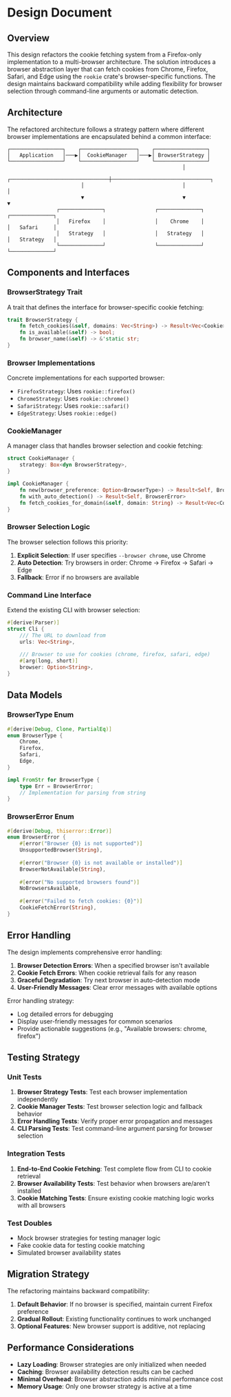 # Design Document

## Overview

This design refactors the cookie fetching system from a Firefox-only implementation to a multi-browser architecture. The solution introduces a browser abstraction layer that can fetch cookies from Chrome, Firefox, Safari, and Edge using the `rookie` crate's browser-specific functions. The design maintains backward compatibility while adding flexibility for browser selection through command-line arguments or automatic detection.

## Architecture

The refactored architecture follows a strategy pattern where different browser implementations are encapsulated behind a common interface:

```
┌─────────────────┐    ┌──────────────────┐    ┌─────────────────┐
│   Application   │───▶│  CookieManager   │───▶│ BrowserStrategy │
└─────────────────┘    └──────────────────┘    └─────────────────┘
                                                         │
                        ┌────────────────────────────────┼────────────────────────────────┐
                        │                                │                                │
                        ▼                                ▼                                ▼
                ┌──────────────┐                ┌──────────────┐                ┌──────────────┐
                │   Firefox    │                │    Chrome    │                │   Safari     │
                │   Strategy   │                │   Strategy   │                │   Strategy   │
                └──────────────┘                └──────────────┘                └──────────────┘
```

## Components and Interfaces

### BrowserStrategy Trait

A trait that defines the interface for browser-specific cookie fetching:

```rust
trait BrowserStrategy {
    fn fetch_cookies(&self, domains: Vec<String>) -> Result<Vec<Cookie>, BrowserError>;
    fn is_available(&self) -> bool;
    fn browser_name(&self) -> &'static str;
}
```

### Browser Implementations

Concrete implementations for each supported browser:

- `FirefoxStrategy`: Uses `rookie::firefox()`
- `ChromeStrategy`: Uses `rookie::chrome()`  
- `SafariStrategy`: Uses `rookie::safari()`
- `EdgeStrategy`: Uses `rookie::edge()`

### CookieManager

A manager class that handles browser selection and cookie fetching:

```rust
struct CookieManager {
    strategy: Box<dyn BrowserStrategy>,
}

impl CookieManager {
    fn new(browser_preference: Option<BrowserType>) -> Result<Self, BrowserError>
    fn with_auto_detection() -> Result<Self, BrowserError>
    fn fetch_cookies_for_domain(&self, domain: String) -> Result<Vec<Cookie>, BrowserError>
}
```

### Browser Selection Logic

The browser selection follows this priority:

1. **Explicit Selection**: If user specifies `--browser chrome`, use Chrome
2. **Auto Detection**: Try browsers in order: Chrome → Firefox → Safari → Edge
3. **Fallback**: Error if no browsers are available

### Command Line Interface

Extend the existing CLI with browser selection:

```rust
#[derive(Parser)]
struct Cli {
    /// The URL to download from
    urls: Vec<String>,
    
    /// Browser to use for cookies (chrome, firefox, safari, edge)
    #[arg(long, short)]
    browser: Option<String>,
}
```

## Data Models

### BrowserType Enum

```rust
#[derive(Debug, Clone, PartialEq)]
enum BrowserType {
    Chrome,
    Firefox,
    Safari,
    Edge,
}

impl FromStr for BrowserType {
    type Err = BrowserError;
    // Implementation for parsing from string
}
```

### BrowserError Enum

```rust
#[derive(Debug, thiserror::Error)]
enum BrowserError {
    #[error("Browser {0} is not supported")]
    UnsupportedBrowser(String),
    
    #[error("Browser {0} is not available or installed")]
    BrowserNotAvailable(String),
    
    #[error("No supported browsers found")]
    NoBrowsersAvailable,
    
    #[error("Failed to fetch cookies: {0}")]
    CookieFetchError(String),
}
```

## Error Handling

The design implements comprehensive error handling:

1. **Browser Detection Errors**: When a specified browser isn't available
2. **Cookie Fetch Errors**: When cookie retrieval fails for any reason
3. **Graceful Degradation**: Try next browser in auto-detection mode
4. **User-Friendly Messages**: Clear error messages with available options

Error handling strategy:
- Log detailed errors for debugging
- Display user-friendly messages for common scenarios
- Provide actionable suggestions (e.g., "Available browsers: chrome, firefox")

## Testing Strategy

### Unit Tests

1. **Browser Strategy Tests**: Test each browser implementation independently
2. **Cookie Manager Tests**: Test browser selection logic and fallback behavior
3. **Error Handling Tests**: Verify proper error propagation and messages
4. **CLI Parsing Tests**: Test command-line argument parsing for browser selection

### Integration Tests

1. **End-to-End Cookie Fetching**: Test complete flow from CLI to cookie retrieval
2. **Browser Availability Tests**: Test behavior when browsers are/aren't installed
3. **Cookie Matching Tests**: Ensure existing cookie matching logic works with all browsers

### Test Doubles

- Mock browser strategies for testing manager logic
- Fake cookie data for testing cookie matching
- Simulated browser availability states

## Migration Strategy

The refactoring maintains backward compatibility:

1. **Default Behavior**: If no browser is specified, maintain current Firefox preference
2. **Gradual Rollout**: Existing functionality continues to work unchanged
3. **Optional Features**: New browser support is additive, not replacing

## Performance Considerations

- **Lazy Loading**: Browser strategies are only initialized when needed
- **Caching**: Browser availability detection results can be cached
- **Minimal Overhead**: Browser abstraction adds minimal performance cost
- **Memory Usage**: Only one browser strategy is active at a time